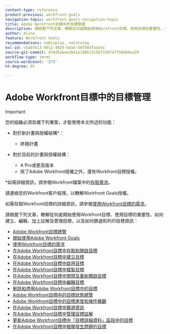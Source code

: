 ```yaml
---
content-type: reference
product-previous: workfront-goals
navigation-topic: workfront-goals-navigation-topic
title: Adobe Workfront目標中的目標管理
description: 請檢閱下列文章，瞭解從何處開始使用Workfront目標、使用目標的重要性、如何建立、編輯、加上註解及管理目標，以及如何篩選和列印目標資訊
author: Alina
feature: Workfront Goals
recommendations: noDisplay, noCatalog
exl-id: cba07613-9912-4929-bda4-50f503faa3e1
source-git-commit: d7dd5ab4e3041a100b13c5bf169747f58db0ea39
workflow-type: tm+mt
source-wordcount: '273'
ht-degree: 0%

---
```


# Adobe Workfront目標中的目標管理

>[!IMPORTANT]
>
>您的組織必須具備下列專案，才能使用本文所述的功能：
>
>* 對於新計畫與授權結構*：
>
>   * 終極計畫
>    
>* 對於目前的計畫與授權結構：
>
>   * A Pro或更高版本
>   * 除了Adobe Workfront授權之外，還有Workfront目標授權。
>
>*如需詳細資訊，請參閱Workfront檔案中的[存取需求](/help/quicksilver/administration-and-setup/add-users/access-levels-and-object-permissions/access-level-requirements-in-documentation.md)。
>

請連絡您的Workfront客戶經理，以瞭解Workfront Goals授權。

如需存取Workfront目標的詳細資訊，請參閱[使用Workfront目標的需求](/help/quicksilver/workfront-goals/goal-management/access-needed-for-wf-goals.md)。

請檢閱下列文章，瞭解從何處開始使用Workfront目標、使用目標的重要性、如何建立、編輯、加上註解及管理目標，以及如何篩選和列印目標資訊：

* [Adobe Workfront目標總覽](../../workfront-goals/goal-management/wf-goals-overview.md)
* [開始使用Adobe Workfront Goals](../../workfront-goals/goal-management/getting-started-with-wf-goals.md)
* [使用Workfront目標的需求](../../workfront-goals/goal-management/access-needed-for-wf-goals.md)
* [在Adobe Workfront目標中存取和開啟目標](../../workfront-goals/goal-management/access-goals-in-wf-goals.md)
* [在Adobe Workfront目標中建立目標](../../workfront-goals/goal-management/create-goals.md)
* [在Adobe Workfront目標中啟用目標](../../workfront-goals/goal-management/activate-goals.md)
* [在Adobe Workfront目標中複製目標](../../workfront-goals/goal-management/copy-goals.md)
* [在Adobe Workfront目標中關閉及重新開啟目標](../../workfront-goals/goal-management/close-and-reopen-goals.md)
* [在Adobe Workfront目標中編輯目標](../../workfront-goals/goal-management/edit-goals.md)
* [刪除和停用Adobe Workfront目標中的目標](../../workfront-goals/goal-management/delete-and-deactivate-goals.md)
* [Adobe Workfront目標中的目標狀態總覽](../../workfront-goals/goal-management/goal-status-overview.md)
* [Adobe Workfront目標中的目標進度和條件概觀](../../workfront-goals/goal-management/calculate-goal-progress.md)
* [在Adobe Workfront目標中篩選資訊](../../workfront-goals/goal-management/filter-information-wf-goals.md)
* [在Adobe Workfront目標中管理目標註解](../../workfront-goals/goal-management/manage-goal-comments.md)
* [更新Adobe Workfront目標中「目標詳細資料」區段中的目標](../../workfront-goals/goal-management/update-goals-in-goal-details-panel.md)
* [在Adobe Workfront目標中檢閱發生問題的目標](../../workfront-goals/goal-management/view-in-trouble-goals.md)
